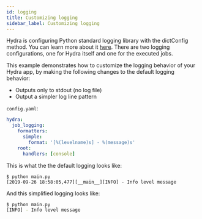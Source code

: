 ```yaml
---
id: logging
title: Customizing logging
sidebar_label: Customizing logging
---
```

Hydra is configuring Python standard logging library with the dictConfig method. You can learn more about it [here](https://docs.python.org/3/howto/logging.html).
There are two logging configurations, one for Hydra itself and one for the executed jobs.

This example demonstrates how to customize the logging behavior of your Hydra app, by making the following changes
to the default logging behavior:

 * Outputs only to stdout (no log file)
 * Output a simpler log line pattern

`config.yaml`:
```yaml
hydra:
  job_logging:
    formatters:
      simple:
        format: '[%(levelname)s] - %(message)s'
    root:
      handlers: [console]
```

This is what the the default logging looks like:
```text
$ python main.py
[2019-09-26 18:58:05,477][__main__][INFO] - Info level message
```

And this simplified logging looks like:
```bash
$ python main.py
[INFO] - Info level message
```
